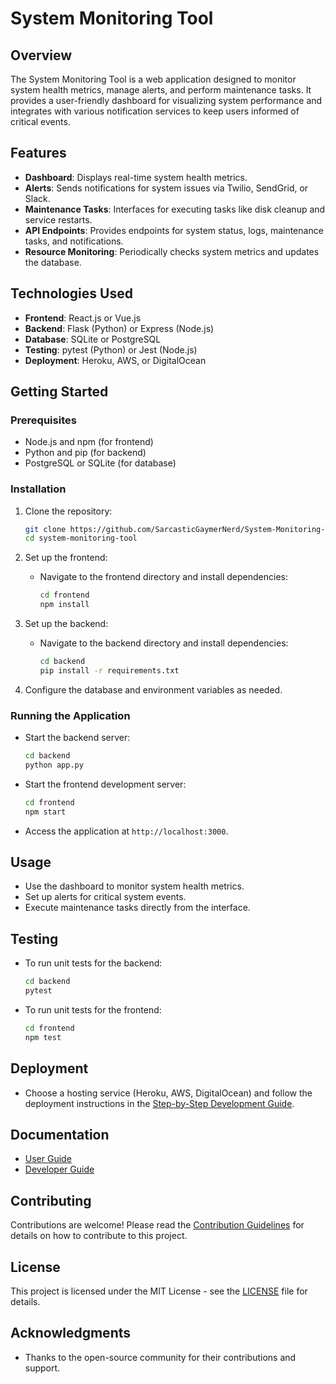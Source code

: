 # System Monitoring Tool

## Overview
The System Monitoring Tool is a web application designed to monitor system health metrics, manage alerts, and perform maintenance tasks. It provides a user-friendly dashboard for visualizing system performance and integrates with various notification services to keep users informed of critical events.

## Features
- **Dashboard**: Displays real-time system health metrics.
- **Alerts**: Sends notifications for system issues via Twilio, SendGrid, or Slack.
- **Maintenance Tasks**: Interfaces for executing tasks like disk cleanup and service restarts.
- **API Endpoints**: Provides endpoints for system status, logs, maintenance tasks, and notifications.
- **Resource Monitoring**: Periodically checks system metrics and updates the database.

## Technologies Used
- **Frontend**: React.js or Vue.js
- **Backend**: Flask (Python) or Express (Node.js)
- **Database**: SQLite or PostgreSQL
- **Testing**: pytest (Python) or Jest (Node.js)
- **Deployment**: Heroku, AWS, or DigitalOcean

## Getting Started

### Prerequisites
- Node.js and npm (for frontend)
- Python and pip (for backend)
- PostgreSQL or SQLite (for database)

### Installation
1. Clone the repository:
   ```bash
   git clone https://github.com/SarcasticGaymerNerd/System-Monitoring-Tool.git
   cd system-monitoring-tool
   ```

2. Set up the frontend:
   - Navigate to the frontend directory and install dependencies:
     ```bash
     cd frontend
     npm install
     ```

3. Set up the backend:
   - Navigate to the backend directory and install dependencies:
     ```bash
     cd backend
     pip install -r requirements.txt
     ```

4. Configure the database and environment variables as needed.

### Running the Application
- Start the backend server:
  ```bash
  cd backend
  python app.py
  ```

- Start the frontend development server:
  ```bash
  cd frontend
  npm start
  ```

- Access the application at `http://localhost:3000`.

## Usage
- Use the dashboard to monitor system health metrics.
- Set up alerts for critical system events.
- Execute maintenance tasks directly from the interface.

## Testing
- To run unit tests for the backend:
  ```bash
  cd backend
  pytest
  ```

- To run unit tests for the frontend:
  ```bash
  cd frontend
  npm test
  ```

## Deployment
- Choose a hosting service (Heroku, AWS, DigitalOcean) and follow the deployment instructions in the [Step-by-Step Development Guide](Step-by-Step%20Development%20Guide.md).

## Documentation
- [User Guide](USER_GUIDE.md)
- [Developer Guide](DEVELOPER_GUIDE.md)

## Contributing
Contributions are welcome! Please read the [Contribution Guidelines](DEVELOPER_GUIDE.md#contribution-guidelines) for details on how to contribute to this project.

## License
This project is licensed under the MIT License - see the [LICENSE](LICENSE) file for details.

## Acknowledgments
- Thanks to the open-source community for their contributions and support.